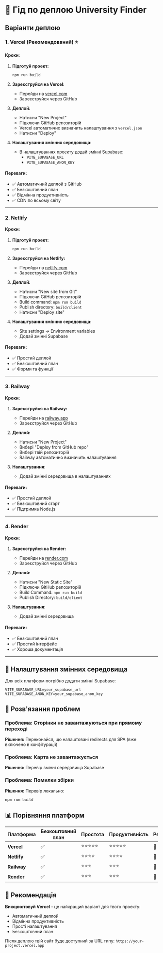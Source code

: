 # 🚀 Гід по деплою University Finder

## Варіанти деплою

### 1. **Vercel** (Рекомендований) ⭐

#### Кроки:
1. **Підготуй проект:**
   ```bash
   npm run build
   ```

2. **Зареєструйся на Vercel:**
   - Перейди на [vercel.com](https://vercel.com)
   - Зареєструйся через GitHub

3. **Деплой:**
   - Натисни "New Project"
   - Підключи GitHub репозиторій
   - Vercel автоматично визначить налаштування з `vercel.json`
   - Натисни "Deploy"

4. **Налаштування змінних середовища:**
   - В налаштуваннях проекту додай змінні Supabase:
     - `VITE_SUPABASE_URL`
     - `VITE_SUPABASE_ANON_KEY`

#### Переваги:
- ✅ Автоматичний деплой з GitHub
- ✅ Безкоштовний план
- ✅ Відмінна продуктивність
- ✅ CDN по всьому світу

---

### 2. **Netlify**

#### Кроки:
1. **Підготуй проект:**
   ```bash
   npm run build
   ```

2. **Зареєструйся на Netlify:**
   - Перейди на [netlify.com](https://netlify.com)
   - Зареєструйся через GitHub

3. **Деплой:**
   - Натисни "New site from Git"
   - Підключи GitHub репозиторій
   - Build command: `npm run build`
   - Publish directory: `build/client`
   - Натисни "Deploy site"

4. **Налаштування змінних середовища:**
   - Site settings → Environment variables
   - Додай змінні Supabase

#### Переваги:
- ✅ Простий деплой
- ✅ Безкоштовний план
- ✅ Форми та функції

---

### 3. **Railway**

#### Кроки:
1. **Зареєструйся на Railway:**
   - Перейди на [railway.app](https://railway.app)
   - Зареєструйся через GitHub

2. **Деплой:**
   - Натисни "New Project"
   - Вибері "Deploy from GitHub repo"
   - Вибері твій репозиторій
   - Railway автоматично визначить налаштування

3. **Налаштування:**
   - Додай змінні середовища в налаштуваннях

#### Переваги:
- ✅ Простий деплой
- ✅ Безкоштовний старт
- ✅ Підтримка Node.js

---

### 4. **Render**

#### Кроки:
1. **Зареєструйся на Render:**
   - Перейди на [render.com](https://render.com)
   - Зареєструйся через GitHub

2. **Деплой:**
   - Натисни "New Static Site"
   - Підключи GitHub репозиторій
   - Build Command: `npm run build`
   - Publish Directory: `build/client`

3. **Налаштування:**
   - Додай змінні середовища

#### Переваги:
- ✅ Безкоштовний план
- ✅ Простий інтерфейс
- ✅ Хороша документація

---

## 🔧 Налаштування змінних середовища

Для всіх платформ потрібно додати змінні Supabase:

```env
VITE_SUPABASE_URL=your_supabase_url
VITE_SUPABASE_ANON_KEY=your_supabase_anon_key
```

## 🐛 Розв'язання проблем

### Проблема: Сторінки не завантажуються при прямому переході
**Рішення:** Переконайся, що налаштовані redirects для SPA (вже включено в конфігурації)

### Проблема: Карта не завантажується
**Рішення:** Перевір змінні середовища Supabase

### Проблема: Помилки збірки
**Рішення:** Перевір локально:
```bash
npm run build
```

## 📊 Порівняння платформ

| Платформа | Безкоштовний план | Простота | Продуктивність | Рекомендація |
|-----------|-------------------|----------|----------------|--------------|
| **Vercel** | ✅ | ⭐⭐⭐⭐⭐ | ⭐⭐⭐⭐⭐ | 🥇 Найкращий |
| **Netlify** | ✅ | ⭐⭐⭐⭐ | ⭐⭐⭐⭐ | 🥈 Хороший |
| **Railway** | ✅ | ⭐⭐⭐ | ⭐⭐⭐ | 🥉 Нормальний |
| **Render** | ✅ | ⭐⭐⭐ | ⭐⭐⭐ | 🥉 Нормальний |

## 🎯 Рекомендація

**Використовуй Vercel** - це найкращий варіант для твого проекту:
- Автоматичний деплой
- Відмінна продуктивність
- Прості налаштування
- Безкоштовний план

Після деплою твій сайт буде доступний за URL типу: `https://your-project.vercel.app` 